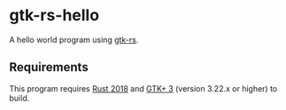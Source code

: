 # gtk-rs-hello
A hello world program using [gtk-rs](https://gtk-rs.org/).

## Requirements
This program requires [Rust 2018](https://rust-lang-nursery.github.io/edition-guide/rust-2018/) and [GTK+ 3](https://developer.gnome.org/gtk3/) (version 3.22.x or higher) to build.

